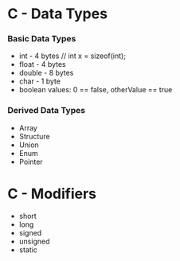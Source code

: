 # C - Data Types

### Basic Data Types

- int - 4 bytes    // int x = sizeof(int);
- float - 4 bytes
- double - 8 bytes
- char - 1 byte
- boolean values: 0 == false, otherValue == true

### Derived Data Types

- Array
- Structure
- Union
- Enum
- Pointer

# C - Modifiers

- short
- long
- signed
- unsigned
- static